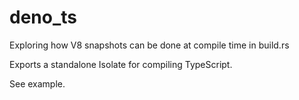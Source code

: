 # deno_ts

Exploring how V8 snapshots can be done at compile time in build.rs

Exports a standalone Isolate for compiling TypeScript.

See example.
